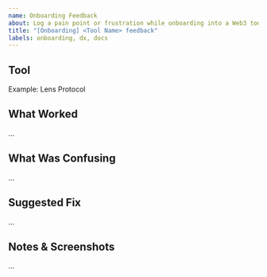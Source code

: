 ```yaml
---
name: Onboarding Feedback
about: Log a pain point or frustration while onboarding into a Web3 tool
title: "[Onboarding] <Tool Name> feedback"
labels: onboarding, dx, docs
---
```


## Tool

Example: Lens Protocol

## What Worked

...

## What Was Confusing

...

## Suggested Fix

...

## Notes & Screenshots

...
